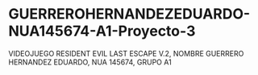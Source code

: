 # GUERREROHERNANDEZEDUARDO-NUA145674-A1-Proyecto-3
VIDEOJUEGO RESIDENT EVIL LAST ESCAPE V.2, NOMBRE GUERRERO HERNANDEZ EDUARDO, NUA 145674, GRUPO A1
